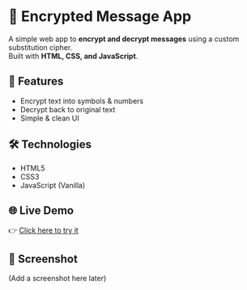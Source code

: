 # 🔐 Encrypted Message App

A simple web app to **encrypt and decrypt messages** using a custom substitution cipher.  
Built with **HTML, CSS, and JavaScript**.

## 🚀 Features

- Encrypt text into symbols & numbers
- Decrypt back to original text
- Simple & clean UI

## 🛠️ Technologies

- HTML5
- CSS3
- JavaScript (Vanilla)

## 🌐 Live Demo

👉 [Click here to try it](https://hifzasethi.github.io/encrypted-message-app/)

## 📸 Screenshot

(Add a screenshot here later)
